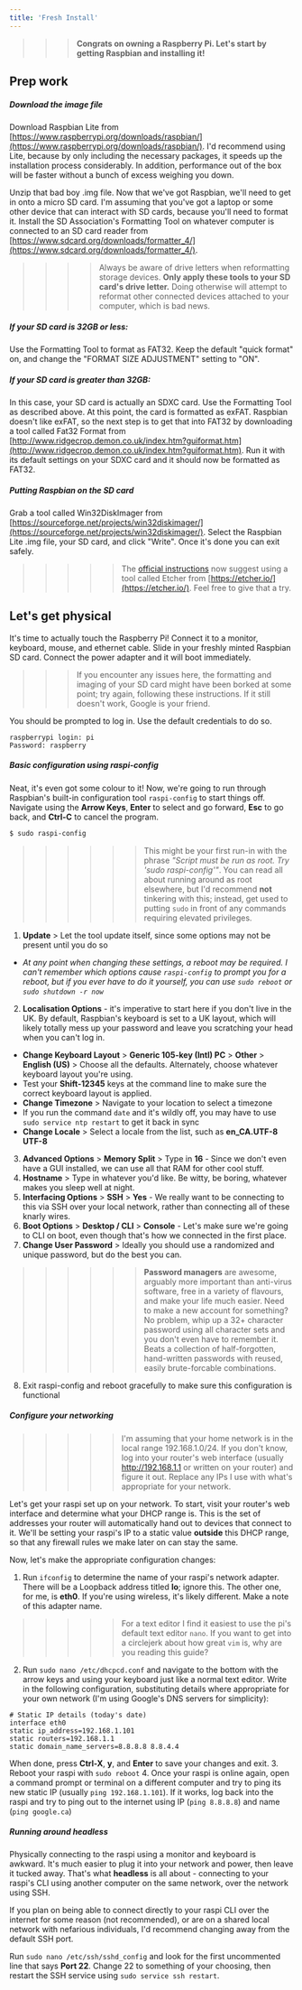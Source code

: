 ```yaml
---
title: 'Fresh Install'
---
```


>>> **Congrats on owning a Raspberry Pi. Let's start by getting Raspbian and installing it!**

## Prep work

##### Download the image file

Download Raspbian Lite from [https://www.raspberrypi.org/downloads/raspbian/](https://www.raspberrypi.org/downloads/raspbian/). I'd recommend using Lite, because by only including the necessary packages, it speeds up the installation process considerably. In addition, performance out of the box will be faster without a bunch of excess weighing you down.

Unzip that bad boy .img file. Now that we've got Raspbian, we'll need to get in onto a micro SD card. I'm assuming that you've got a laptop or some other device that can interact with SD cards, because you'll need to format it. Install the SD Association's Formatting Tool on whatever computer is connected to an SD card reader from [https://www.sdcard.org/downloads/formatter_4/](https://www.sdcard.org/downloads/formatter_4/).

>>>> Always be aware of drive letters when reformatting storage devices. **Only apply these tools to your SD card's drive letter.** Doing otherwise will attempt to reformat other connected devices attached to your computer, which is bad news.

##### If your SD card is 32GB or less:

Use the Formatting Tool to format as FAT32. Keep the default "quick format" on, and change the "FORMAT SIZE ADJUSTMENT" setting to "ON".

##### If your SD card is greater than 32GB:

In this case, your SD card is actually an SDXC card. Use the Formatting Tool as described above. At this point, the card is formatted as exFAT. Raspbian doesn't like exFAT, so the next step is to get that into FAT32 by downloading a tool called Fat32 Format from [http://www.ridgecrop.demon.co.uk/index.htm?guiformat.htm](http://www.ridgecrop.demon.co.uk/index.htm?guiformat.htm). Run it with its default settings on your SDXC card and it should now be formatted as FAT32.

##### Putting Raspbian on the SD card

Grab a tool called Win32DiskImager from [https://sourceforge.net/projects/win32diskimager/](https://sourceforge.net/projects/win32diskimager/). Select the Raspbian Lite .img file, your SD card, and click "Write". Once it's done you can exit safely.

>>>>> The [official instructions](https://www.raspberrypi.org/documentation/installation/installing-images/README.md) now suggest using a tool called Etcher from [https://etcher.io/](https://etcher.io/). Feel free to give that a try.

## Let's get physical

It's time to actually touch the Raspberry Pi! Connect it to a monitor, keyboard, mouse, and ethernet cable. Slide in your freshly minted Raspbian SD card. Connect the power adapter and it will boot immediately. 

>>> If you encounter any issues here, the formatting and imaging of your SD card might have been borked at some point; try again, following these instructions. If it still doesn't work, Google is your friend.

You should be prompted to log in. Use the default credentials to do so.

```
raspberrypi login: pi
Password: raspberry
```

##### Basic configuration using raspi-config

Neat, it's even got some colour to it! Now, we're going to run through Raspbian's built-in configuration tool `raspi-config` to start things off. Navigate using the **Arrow Keys**, **Enter** to select and go forward, **Esc** to go back, and **Ctrl-C** to cancel the program.

```bash
$ sudo raspi-config
```
>>>>>> This might be your first run-in with the phrase _"Script must be run as root. Try 'sudo raspi-config'"_. You can read all about running around as root elsewhere, but I'd recommend **not** tinkering with this; instead, get used to putting `sudo` in front of any commands requiring elevated privileges.

1. **Update** > Let the tool update itself, since some options may not be present until you do so
* _At any point when changing these settings, a reboot may be required. I can't remember which options cause `raspi-config` to prompt you for a reboot, but if you ever have to do it yourself, you can use `sudo reboot` or `sudo shutdown -r now`_
2. **Localisation Options** - it's imperative to start here if you don't live in the UK. By default, Raspbian's keyboard is set to a UK layout, which will likely totally mess up your password and leave you scratching your head when you can't log in. 
* **Change Keyboard Layout** > **Generic 105-key (Intl) PC** > **Other** > **English (US)** > Choose all the defaults. Alternately, choose whatever keyboard layout you're using.
* Test your **Shift-12345** keys at the command line to make sure the correct keyboard layout is applied.
* **Change Timezone** > Navigate to your location to select a timezone
* If you run the command `date` and it's wildly off, you may have to use `sudo service ntp restart` to get it back in sync
* **Change Locale** > Select a locale from the list, such as **en_CA.UTF-8 UTF-8**
3. **Advanced Options** > **Memory Split** > Type in **16** - Since we don't even have a GUI installed, we can use all that RAM for other cool stuff.
4. **Hostname** > Type in whatever you'd like. Be witty, be boring, whatever makes you sleep well at night. 
5. **Interfacing Options** > **SSH** > **Yes** - We really want to be connecting to this via SSH over your local network, rather than connecting all of these knarly wires. 
6. **Boot Options** > **Desktop / CLI** > **Console** - Let's make sure we're going to CLI on boot, even though that's how we connected in the first place.
7. **Change User Password** > Ideally you should use a randomized and unique password, but do the best you can.
>>>>>> **Password managers** are awesome, arguably more important than anti-virus software, free in a variety of flavours, and make your life much easier. Need to make a new account for something? No problem, whip up a 32+ character password using all character sets and you don't even have to remember it. Beats a collection of half-forgotten, hand-written passwords with reused, easily brute-forcable combinations.

8. Exit raspi-config and reboot gracefully to make sure this configuration is functional

##### Configure your networking

>>>>> I'm assuming that your home network is in the local range 192.168.1.0/24. If you don't know, log into your router's web interface (usually http://192.168.1.1 or written on your router) and figure it out. Replace any IPs I use with what's appropriate for your network.

Let's get your raspi set up on your network. To start, visit your router's web interface and determine what your DHCP range is. This is the set of addresses your router will automatically hand out to devices that connect to it. We'll be setting your raspi's IP to a static value **outside** this DHCP range, so that any firewall rules we make later on can stay the same.

Now, let's make the appropriate configuration changes:
1. Run `ifconfig` to determine the name of your raspi's network adapter. There will be a Loopback address titled **lo**; ignore this. The other one, for me, is **eth0**. If you're using wireless, it's likely different. Make a note of this adapter name.

>>>>> For a text editor I find it easiest to use the pi's default text editor `nano`. If you want to get into a circlejerk about how great `vim` is, why are you reading this guide?

2. Run `sudo nano /etc/dhcpcd.conf` and navigate to the bottom with the arrow keys and using your keyboard just like a normal text editor. Write in the following configuration, substituting details where appropriate for your own network (I'm using Google's DNS servers for simplicity):
```
# Static IP details (today's date)
interface eth0
static ip_address=192.168.1.101
static routers=192.168.1.1
static domain_name_servers=8.8.8.8 8.8.4.4
```
When done, press **Ctrl-X**, **y**, and **Enter** to save your changes and exit. 
3. Reboot your raspi with `sudo reboot`
4. Once your raspi is online again, open a command prompt or terminal on a different computer and try to ping its new static IP (usually `ping 192.168.1.101`). If it works, log back into the raspi and try to ping out to the internet using IP (`ping 8.8.8.8`) and name (`ping google.ca`)

##### Running around headless

Physically connecting to the raspi using a monitor and keyboard is awkward. It's much easier to plug it into your network and power, then leave it tucked away. That's what **headless** is all about - connecting to your raspi's CLI using another computer on the same network, over the network using SSH.

If you plan on being able to connect directly to your raspi CLI over the internet for some reason (not recommended), or are on a shared local network with nefarious individuals, I'd recommend changing away from the default SSH port. 

Run `sudo nano /etc/ssh/sshd_config` and look for the first uncommented line that says **Port 22**. Change 22 to something of your choosing, then restart the SSH service using `sudo service ssh restart`.

